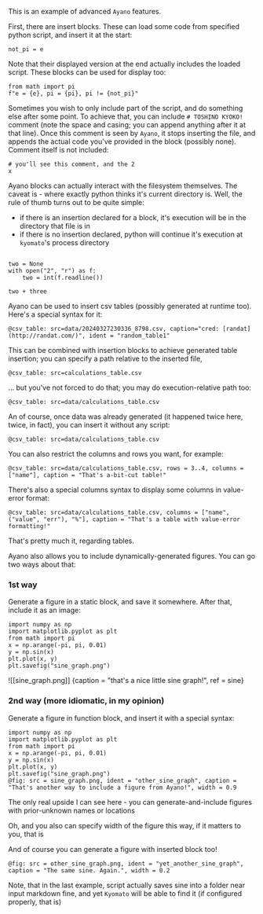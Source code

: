 This is an example of advanced `Ayano` features.

First, there are insert blocks. These can load some code from specified python script, and insert it at the start:


```python, Ayano ! ~ scripts/calculate_e.py * "That's a way to calculate pi"
not_pi = e
```

Note that their displayed version at the end actually includes the loaded script. These blocks can be used for display too:


```python, Ayano ~ scripts/calculate_e.py * "Ooops, that actually turns out to be a formula for e :("
from math import pi
f"e = {e}, pi = {pi}, pi != {not_pi}"
```

Sometimes you wish to only include part of the script, and do something else after some point. To achieve that, you can include `# TOSHINO KYOKO!` comment (note the space and casing; you can append anything after it at that line). Once this comment is seen by `Ayano`, it stops inserting the file, and appends the actual code you've provided in the block (possibly none). Comment itself is not included:

```python, Ayano ~ scripts/toshino_kyoko.py * "the all-mighty **2**!!!"
# you'll see this comment, and the 2
x
```

Ayano blocks can actually interact with the filesystem themselves. The caveat is - where exactly python thinks it's current directory is.
Well, the rule of thumb turns out to be quite simple:

- if there is an insertion declared for a block, it's execution will be in the directory that file is in
- if there is no insertion declared, python will continue it's execution at `kyomato`'s process directory
```python, Ayano ! ~ data/read3.py * "Here you can see an empty static block displayed as inserted script"
```
```python, Ayano ! * "You can clearly see that this block has no insert statement, yet it knows **exactly** where to find the file"
two = None
with open("2", "r") as f:
    two = int(f.readline())
```


```python, Ayano * "This block here uses variables prior-defined in static blocks."
two + three
```

Ayano can be used to insert csv tables (possibly generated at runtime too). Here's a special syntax for it:
```python, Ayano * "table insertion example"
@csv_table: src=data/20240327230336_8798.csv, caption="cred: [randat](http://randat.com/)", ident = "random_table1"
```

This can be combined with insertion blocks to achieve generated table insertion; you can specify a path relative to the inserted file,
```python, Ayano * "An example of runtime-generated table insertion" ~ data/doing_stuff.py
@csv_table: src=calculations_table.csv
```

... but you've not forced to do that; you may do execution-relative path too:
```python, Ayano * "An example of runtime-generated table insertion with execution-relative path" ~ data/doing_stuff.py
@csv_table: src=data/calculations_table.csv
```

An of course, once data was already generated (it happened twice here, twice, in fact), you can insert it without any script:
```python, Ayano * "An example of runtime-generated table insertion with execution-relative path"
@csv_table: src=data/calculations_table.csv
```

You can also restrict the columns and rows you want, for example:
```python, Ayano * "This is only a part of the table above, due to specified column and row restrictions"
@csv_table: src=data/calculations_table.csv, rows = 3..4, columns = ["name"], caption = "That's a-bit-cut table!"
```

There's also a special columns syntax to display some columns in value-error format:
```python, Ayano * "You can see values having error right beside them, and formatted accordingly!"
@csv_table: src=data/calculations_table.csv, columns = ["name", ("value", "err"), "%"], caption = "That's a table with value-error formatting!"
```

That's pretty much it, regarding tables.

Ayano also allows you to include dynamically-generated figures. You can go two ways about that:

### 1st way

Generate a figure in a static block, and save it somewhere. After that, include it as an image:
```python, Ayano ! * "some figure generation"
import numpy as np
import matplotlib.pyplot as plt
from math import pi
x = np.arange(-pi, pi, 0.01)
y = np.sin(x)
plt.plot(x, y)
plt.savefig("sine_graph.png")
```
![[sine_graph.png]]
{caption = "that's a nice little sine graph!", ref = sine}

### 2nd way (more idiomatic, in my opinion)

Generate a figure in function block, and insert it with a special syntax:
```python, Ayano * "that's a figure insertion syntax, all-in-one!"
import numpy as np
import matplotlib.pyplot as plt
from math import pi
x = np.arange(-pi, pi, 0.01)
y = np.sin(x)
plt.plot(x, y)
plt.savefig("sine_graph.png")
@fig: src = sine_graph.png, ident = "other_sine_graph", caption = "That's another way to include a figure from Ayano!", width = 0.9
```
The only real upside I can see here - you can generate-and-include figures with prior-unknown names or locations

Oh, and you also can specify width of the figure this way, if it matters to you, that is

And of course you can generate a figure with inserted block too!
```python, Ayano * "That's a third way to do the same thing!" ~ scripts/generate_sine.py
@fig: src = other_sine_graph.png, ident = "yet_another_sine_graph", caption = "The same sine. Again.", width = 0.2
```

Note, that in the last example, script actually saves sine into a folder near input markdown fine, and yet `Kyomato` will be able to find it (if configured properly, that is)